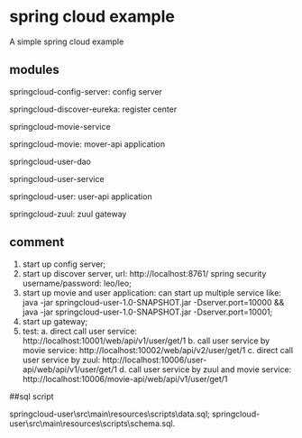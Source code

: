 # spring cloud example

A simple spring cloud example

## modules

springcloud-config-server: config server

springcloud-discover-eureka: register center

springcloud-movie-service

springcloud-movie: mover-api application

springcloud-user-dao

springcloud-user-service

springcloud-user: user-api application

springcloud-zuul: zuul gateway


## comment

1. start up config server;
2. start up discover server, url: http://localhost:8761/
    spring security username/password: leo/leo;
3. start up movie and user application:
    can start up multiple service like: java -jar springcloud-user-1.0-SNAPSHOT.jar -Dserver.port=10000 && java -jar springcloud-user-1.0-SNAPSHOT.jar -Dserver.port=10001;
4. start up gateway;
5. test: 
    a. direct call user service: http://localhost:10001/web/api/v1/user/get/1
    b. call user service by movie service: http://localhost:10002/web/api/v2/user/get/1
    c. direct call user service by zuul: http://localhost:10006/user-api/web/api/v1/user/get/1
    d. call user service by zuul and movie service: http://localhost:10006/movie-api/web/api/v1/user/get/1
    
##sql script

springcloud-user\src\main\resources\scripts\data.sql;
springcloud-user\src\main\resources\scripts\schema.sql.